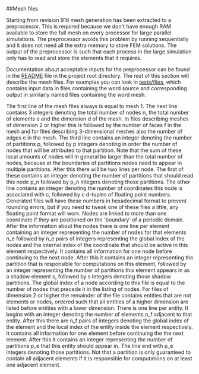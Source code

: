 ##Mesh files

Starting from revision 916 mesh generation has been extracted to a preprocessor. This is required because we don't have enough RAM available to store the full mesh on every processor for large parallel simulations. The preprocessor avoids this problem by running sequentially and it does not need all the extra memory to store FEM solutions. The output of the preprocessor is such that each process in the large simulation only has to read and store the elements that it requires. 

Documentation about acceptable inputs for the preprocessor can be found in the [README](https://github.com/hpgem/hpgem/blob/master/README.md) file in the project root directory. The rest of this section will describe the mesh files. For examples you can look in [tests/files](https://github.com/hpgem/hpgem/tree/master/tests/files), which contains input data in files containing the word source and corresponding output in similarly named files containing the word mesh.

The first line of the mesh files always is equal to mesh 1. The next line contains 3 integers denoting the total number of nodes n, the total number of elements e and the dimension d of the mesh. 
In files describing meshes of dimension 2 or higher this is followed by the number of faces f in the mesh and for files describing 3-dimensional meshes also the number of edges e in the mesh.
The third line contains an integer denoting the number of partitions p, followed by p integers denoting in order the number of nodes that will be attributed to that partition. Note that the sum of these local amounts of nodes will in general be larger than the total number of nodes, because at the boundaries of partitions nodes need to appear in multiple partitions. 
After this there will be two lines per node. The first of these contains an integer denoting the number of partitions that should read this node p_n followed by p_n integers denoting those partitions. The other line contains an integer denoting the number of coordinates this node is associated with c, followed by c d-tuples of floating point numbers. Generated files will have these numbers in hexadecimal format to prevent rounding errors, but if you need to tweak one of these files a little, any floating point format will work. Nodes are linked to more than one coordinate if they are positioned on the 'boundary' of a periodic domain.
After the information about the nodes there is one line per element containing an integer representing the number of nodes for that elements n_e followed by n_e pairs of integers representing the global index of the nodes and the internal index of the coordinate that should be active in this element respectively. It contains all information for one node before continuing to the next node. After this it contains an integer representing the partition that is responsible for computations on this element, followed by an integer representing the number of partitions this element appears in as a shadow element s, followed by s integers denoting those shadow partitions. The global index of a node according to this file is equal to the number of nodes that precede it in the listing of nodes.
For files of dimension 2 or higher the remainder of the file contains entities that are not elements or nodes, ordered such that all entities of a higher dimension are listed before entities with a lower dimension. There is one line per entity. It begins with an integer denoting the number of elements n_f adjacent to that entity. After this there are n_f pairs of integers denoting the global index of the element and the local index of the entity inside the element respectively. It contains all information for one element before continuing the the next element. After this it contains an integer representing the number of partitions p_e that this entity should appear in. The line end with p_e integers denoting those partitions. Not that a partition is only guaranteed to contain all adjacent elements if it is responsible for computations on at least one adjacent element.
